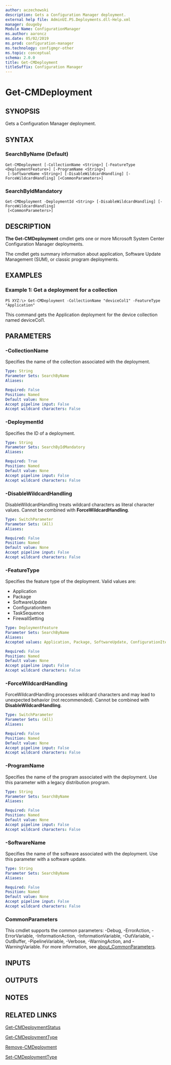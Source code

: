 ```yaml
---
author: aczechowski
description: Gets a Configuration Manager deployment.
external help file: AdminUI.PS.Deployments.dll-Help.xml
manager: dougeby
Module Name: ConfigurationManager
ms.author: aaroncz
ms.date: 05/02/2019
ms.prod: configuration-manager
ms.technology: configmgr-other
ms.topic: conceptual
schema: 2.0.0
title: Get-CMDeployment
titleSuffix: Configuration Manager
---
```


# Get-CMDeployment

## SYNOPSIS
Gets a Configuration Manager deployment.

## SYNTAX

### SearchByName (Default)
```
Get-CMDeployment [-CollectionName <String>] [-FeatureType <DeploymentFeature>] [-ProgramName <String>]
 [-SoftwareName <String>] [-DisableWildcardHandling] [-ForceWildcardHandling] [<CommonParameters>]
```

### SearchByIdMandatory
```
Get-CMDeployment -DeploymentId <String> [-DisableWildcardHandling] [-ForceWildcardHandling]
 [<CommonParameters>]
```

## DESCRIPTION
**The Get-CMDeployment** cmdlet gets one or more Microsoft System Center Configuration Manager deployments.

The cmdlet gets summary information about application, Software Update Management (SUM), or classic program deployments.

## EXAMPLES

### Example 1: Get a deployment for a collection
```
PS XYZ:\> Get-CMDeployment -CollectionName "deviceCol1" -FeatureType "Application"
```

This command gets the Application deployment for the device collection named deviceCol1.

## PARAMETERS

### -CollectionName
Specifies the name of the collection associated with the deployment.

```yaml
Type: String
Parameter Sets: SearchByName
Aliases:

Required: False
Position: Named
Default value: None
Accept pipeline input: False
Accept wildcard characters: False
```

### -DeploymentId
Specifies the ID of a deployment.

```yaml
Type: String
Parameter Sets: SearchByIdMandatory
Aliases:

Required: True
Position: Named
Default value: None
Accept pipeline input: False
Accept wildcard characters: False
```

### -DisableWildcardHandling
DisableWildcardHandling treats wildcard characters as literal character values. Cannot be combined with **ForceWildcardHandling**.

```yaml
Type: SwitchParameter
Parameter Sets: (All)
Aliases:

Required: False
Position: Named
Default value: None
Accept pipeline input: False
Accept wildcard characters: False
```

### -FeatureType
Specifies the feature type of the deployment.
Valid values are:

- Application
- Package
- SoftwareUpdate
- ConfigurationItem
- TaskSequence
- FirewallSetting

```yaml
Type: DeploymentFeature
Parameter Sets: SearchByName
Aliases:
Accepted values: Application, Package, SoftwareUpdate, ConfigurationItem, TaskSequence, FirewallSetting

Required: False
Position: Named
Default value: None
Accept pipeline input: False
Accept wildcard characters: False
```

### -ForceWildcardHandling
ForceWildcardHandling processes wildcard characters and may lead to unexpected behavior (not recommended). Cannot be combined with **DisableWildcardHandling**.

```yaml
Type: SwitchParameter
Parameter Sets: (All)
Aliases:

Required: False
Position: Named
Default value: None
Accept pipeline input: False
Accept wildcard characters: False
```

### -ProgramName
Specifies the name of the program associated with the deployment.
Use this parameter with a legacy distribution program.

```yaml
Type: String
Parameter Sets: SearchByName
Aliases:

Required: False
Position: Named
Default value: None
Accept pipeline input: False
Accept wildcard characters: False
```

### -SoftwareName
Specifies the name of the software associated with the deployment.
Use this parameter with a software update.

```yaml
Type: String
Parameter Sets: SearchByName
Aliases:

Required: False
Position: Named
Default value: None
Accept pipeline input: False
Accept wildcard characters: False
```

### CommonParameters
This cmdlet supports the common parameters: -Debug, -ErrorAction, -ErrorVariable, -InformationAction, -InformationVariable, -OutVariable, -OutBuffer, -PipelineVariable, -Verbose, -WarningAction, and -WarningVariable. For more information, see [about_CommonParameters](http://go.microsoft.com/fwlink/?LinkID=113216).

## INPUTS

## OUTPUTS

## NOTES

## RELATED LINKS

[Get-CMDeploymentStatus](Get-CMDeploymentStatus.md)

[Get-CMDeploymentType](Get-CMDeploymentType.md)

[Remove-CMDeployment](Remove-CMDeployment.md)

[Set-CMDeploymentType](Set-CMDeploymentType.md)


